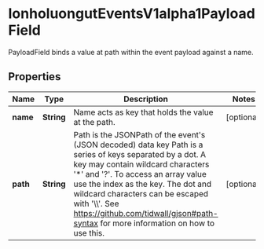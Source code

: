 

# IonholuongutEventsV1alpha1PayloadField

PayloadField binds a value at path within the event payload against a name.

## Properties

Name | Type | Description | Notes
------------ | ------------- | ------------- | -------------
**name** | **String** | Name acts as key that holds the value at the path. |  [optional]
**path** | **String** | Path is the JSONPath of the event&#39;s (JSON decoded) data key Path is a series of keys separated by a dot. A key may contain wildcard characters &#39;*&#39; and &#39;?&#39;. To access an array value use the index as the key. The dot and wildcard characters can be escaped with &#39;\\\\&#39;. See https://github.com/tidwall/gjson#path-syntax for more information on how to use this. |  [optional]



